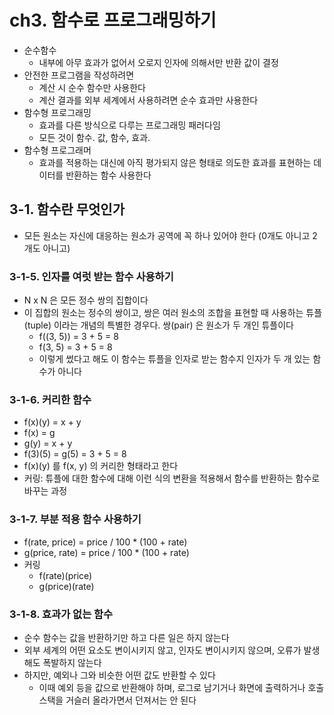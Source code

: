 # ch3. 함수로 프로그래밍하기

- 순수함수
  - 내부에 아무 효과가 없어서 오로지 인자에 의해서만 반환 값이 결정
- 안전한 프로그램을 작성하려면
  - 계산 시 순수 함수만 사용한다
  - 계산 결과를 외부 세계에서 사용하려면 순수 효과만 사용한다
- 함수형 프로그래밍
  - 효과를 다른 방식으로 다루는 프로그래밍 패러다임
  - 모든 것이 함수. 값, 함수, 효과.
- 함수형 프로그래머
  - 효과를 적용하는 대신에 아직 평가되지 않은 형태로 의도한 효과를 표현하는 데이터를 반환하는 함수 사용한다

## 3-1. 함수란 무엇인가
- 모든 원소는 자신에 대응하는 원소가 공역에 꼭 하나 있어야 한다 (0개도 아니고 2개도 아니고)
 
### 3-1-5. 인자를 여럿 받는 함수 사용하기
- N x N 은 모든 정수 쌍의 집합이다
- 이 집합의 원소는 정수의 쌍이고, 쌍은 여러 원소의 조합을 표현할 때 사용하는 튜플(tuple) 이라는 개념의 특별한 경우다. 쌍(pair) 은 원소가 두 개인 튜플이다
  - f((3, 5)) = 3 + 5 = 8
  - f(3, 5) = 3 + 5 = 8
  - 이렇게 썼다고 해도 이 함수는 튜플을 인자로 받는 함수지 인자가 두 개 있는 함수가 아니다

### 3-1-6. 커리한 함수
- f(x)(y) = x + y
- f(x) = g
- g(y) = x + y
- f(3)(5) = g(5) = 3 + 5 = 8
- f(x)(y) 를 f(x, y) 의 커리한 형태라고 한다
- 커링: 튜플에 대한 함수에 대해 이런 식의 변환을 적용해서 함수를 반환하는 함수로 바꾸는 과정

### 3-1-7. 부분 적용 함수 사용하기
- f(rate, price) = price / 100 * (100 + rate)
- g(price, rate) = price / 100 * (100 + rate)
- 커링
  - f(rate)(price)
  - g(price)(rate)

### 3-1-8. 효과가 없는 함수
- 순수 함수는 값을 반환하기만 하고 다른 일은 하지 않는다
- 외부 세계의 어떤 요소도 변이시키지 않고, 인자도 변이시키지 않으며, 오류가 발생해도 폭발하지 않는다
- 하지만, 예외나 그와 비슷한 어떤 값도 반환할 수 있다
  - 이때 예외 등을 값으로 반환해야 하며, 로그로 남기거나 화면에 출력하거나 호출 스택을 거슬러 올라가면서 던져서는 안 된다

